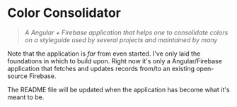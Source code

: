 # Color Consolidator

> _A *Angular + Firebase* application that helps one to consolidate colors on a styleguide used by several projects and maintained by many_

Note that the application is *far* from even started. I've only laid the foundations in which to build upon. Right now it's only a Angular/Firebase application that fetches and updates records from/to an existing open-source Firebase.

The README file will be updated when the application has become what it's meant to be.
